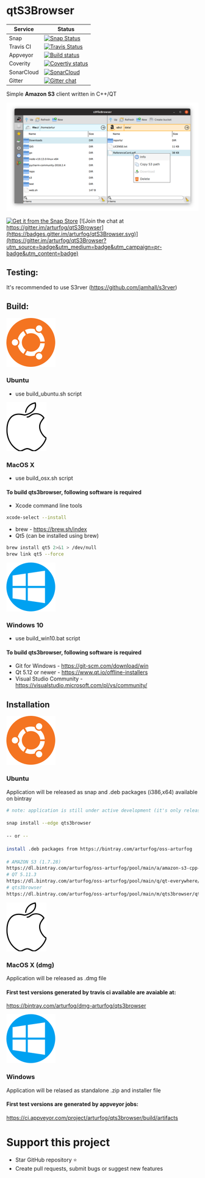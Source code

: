 # qtS3Browser
| Service | Status                                         |
| ------- | ---------------------------------------------- |
| Snap | [![Snap Status](https://build.snapcraft.io/badge/arturfog/qtS3Browser.svg)](https://build.snapcraft.io/user/arturfog/qtS3Browser) |
| Travis CI | [![Travis Status](https://travis-ci.org/arturfog/qtS3Browser.svg?branch=master)](https://travis-ci.org/arturfog/qtS3Browser#) |
| Appveyor | [![Build status](https://ci.appveyor.com/api/projects/status/niv2eo6816w73tp9?svg=true)](https://ci.appveyor.com/project/arturfog/qts3browser) |
| Coverity | [![Covertiy status](https://scan.coverity.com/projects/16944/badge.svg)](https://scan.coverity.com/projects/arturfog-qts3browser) |
| SonarCloud | [![SonarCloud](https://sonarcloud.io/api/project_badges/measure?project=arturfog_qtS3Browser&metric=alert_status)](https://sonarcloud.io/dashboard?id=arturfog_qtS3Browser) |
| Gitter | [![Gitter chat](https://badges.gitter.im/gitterHQ/gitter.png)](https://gitter.im/qtS3Browser/community) |

Simple **Amazon S3** client written in C++/QT

![Main Window](https://github.com/arturfog/qtS3Browser/raw/master/assets/app_main.png)

[![Get it from the Snap Store](https://snapcraft.io/static/images/badges/en/snap-store-black.svg)](https://snapcraft.io/qts3browser) [![Join the chat at https://gitter.im/arturfog/qtS3Browser](https://badges.gitter.im/arturfog/qtS3Browser.svg)](https://gitter.im/arturfog/qtS3Browser?utm_source=badge&utm_medium=badge&utm_campaign=pr-badge&utm_content=badge)

## Testing:

It's recommended to use S3rver (https://github.com/jamhall/s3rver)

## Build:

![ubuntu](https://github.com/arturfog/qtS3Browser/raw/master/assets/128_ubuntu_icon.png)
### Ubuntu
- use build_ubuntu.sh script

![osx](https://github.com/arturfog/qtS3Browser/raw/master/assets/128_osx_icon.png)
### MacOS X 
- use build_osx.sh script
#### To build qts3browser, following software is required
- Xcode command line tools
```sh
xcode-select --install
```
- brew - https://brew.sh/index
- Qt5 (can be installed using brew)
```sh
brew install qt5 2>&1 > /dev/null
brew link qt5 --force
```

![windows10](https://github.com/arturfog/qtS3Browser/raw/master/assets/128_win10_icon.png)
### Windows 10
- use build_win10.bat script
#### To build qts3browser, following software is required
- Git for Windows - https://git-scm.com/download/win
- Qt 5.12 or newer - https://www.qt.io/offline-installers
- Visual Studio Community - https://visualstudio.microsoft.com/pl/vs/community/

## Installation

![ubuntu](https://github.com/arturfog/qtS3Browser/raw/master/assets/128_ubuntu_icon.png)
### Ubuntu
Application will be released as snap and .deb packages (i386,x64) available on bintray
```sh
# note: application is still under active development (it's only released in experimental 'edge' channel)

snap install --edge qts3browser

-- or --

install .deb packages from https://bintray.com/arturfog/oss-arturfog

# AMAZON S3 (1.7.28)
https://dl.bintray.com/arturfog/oss-arturfog/pool/main/a/amazon-s3-cpp-sdk/amazon-s3-cpp-sdk_1.7.28_amd64.deb
# QT 5.11.3
https://dl.bintray.com/arturfog/oss-arturfog/pool/main/q/qt-everywhere/qt-everywhere_5.11.3_amd64.deb
# qts3browser
https://dl.bintray.com/arturfog/oss-arturfog/pool/main/m/qts3browser/qts3browser_1.0.9_amd64.deb
```

![osx](https://github.com/arturfog/qtS3Browser/raw/master/assets/128_osx_icon.png)
### MacOS X (dmg)
Application will be released as .dmg file

#### First test versions generated by travis ci available are avaiable at:

https://bintray.com/arturfog/dmg-arturfog/qts3browser

![windows10](https://github.com/arturfog/qtS3Browser/raw/master/assets/128_win10_icon.png)
### Windows
Application will be relased as standalone .zip and installer file

#### First test versions are generated by appveyor jobs:

https://ci.appveyor.com/project/arturfog/qts3browser/build/artifacts

# Support this project
- Star GitHub repository :star:
- Create pull requests, submit bugs or suggest new features
